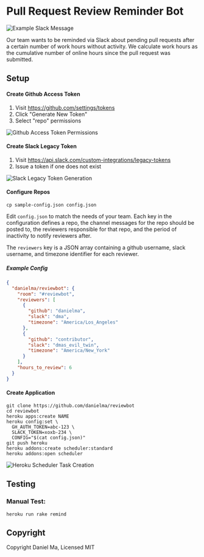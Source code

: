 # Pull Request Review Reminder Bot

![Example Slack Message](https://raw.github.com/danielma/reviewbot/master/docs/images/slack-example.png)

Our team wants to be reminded via Slack about pending pull requests
after a certain number of work hours without activity. We calculate
work hours as the cumulative number of online hours since the pull
request was submitted.

## Setup

#### Create Github Access Token

1. Visit https://github.com/settings/tokens
2. Click "Generate New Token"
3. Select "repo" permissions

![Github Access Token Permissions](https://raw.github.com/danielma/reviewbot/master/docs/images/github-token-permissions.png)

#### Create Slack Legacy Token

1. Visit https://api.slack.com/custom-integrations/legacy-tokens
2. Issue a token if one does not exist

![Slack Legacy Token Generation](https://raw.github.com/danielma/reviewbot/master/docs/images/slack-token.png)

#### Configure Repos

```
cp sample-config.json config.json
```

Edit `config.json` to match the needs of your team. Each key in the configuration defines a repo, the channel messages for the repo should be posted to, the reviewers responsible for that repo, and the period of inactivity to notify reviewers after. 

The `reviewers` key is a JSON array containing a github username, slack username, and timezone identifier for each reviewer.

##### Example Config

```json
{
  "danielma/reviewbot": {
    "room": "#reviewbot",
    "reviewers": [
      {
        "github": "danielma",
        "slack": "dma",
        "timezone": "America/Los_Angeles"
      },
      {
        "github": "contributor",
        "slack": "dmas_evil_twin",
        "timezone": "America/New_York"
      }
    ],
    "hours_to_review": 6
  }
}
```

#### Create Application
```
git clone https://github.com/danielma/reviewbot
cd reviewbot
heroku apps:create NAME
heroku config:set \
  GH_AUTH_TOKEN=abc-123 \
  SLACK_TOKEN=xoxb-234 \
  CONFIG="$(cat config.json)"
git push heroku
heroku addons:create scheduler:standard
heroku addons:open scheduler
```

![Heroku Scheduler Task Creation](https://raw.github.com/danielma/reviewbot/master/docs/images/heroku-scheduler.png)

## Testing

### Manual Test:

```
heroku run rake remind
```

## Copyright

Copyright Daniel Ma, Licensed MIT
